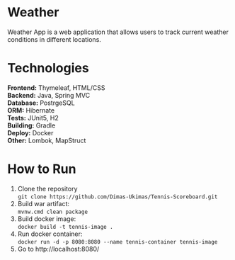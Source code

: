 # Weather
Weather App is a web application that allows users to track current weather conditions in different locations.

# Technologies

**Frontend:** Thymeleaf, HTML/CSS  
**Backend:** Java, Spring MVC  
**Database:** PostrgeSQL   
**ORM:** Hibernate  
**Tests:** JUnit5, H2  
**Building:** Gradle  
**Deploy:** Docker  
**Other:** Lombok, MapStruct 

# How to Run
1. Clone the repository  
   ```git clone https://github.com/Dimas-Ukimas/Tennis-Scoreboard.git```
2. Build war artifact:  
   ```mvnw.cmd clean package```
3. Build docker image:  
```docker build -t tennis-image .```
4. Run docker container:  
```docker run -d -p 8080:8080 --name tennis-container tennis-image```
5. Go to http://localhost:8080/
